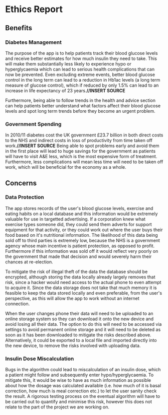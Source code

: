# Ethics Report

## Benefits

### Diabetes Management

The purpose of the app is to help patients track their blood glucose levels and receive better estimates for how
much insulin they need to take. This will make them substantially less likely to experience hypo or hyperglycaemia which can lead to
serious health complications that can now be prevented. Even excluding extreme events, better blood glucose control in the long
term can lead to a reduction in Hb1ac levels (a long term measure of glucose control), which if reduced by only 1.5% can lead to an increase in life expectancy of 23 years.**//INSERT SOURCE**

Furthermore, being able to follow trends in the health and advice section can help patients better understand what factors affect their blood glucose levels and spot long term trends before they become an urgent problem.

### Government Spending

In 2010/11 diabetes cost the UK government £23.7 billion in both direct costs to the NHS and indirect costs in loss of productivity from time taken off work.**//INSERT SOURCE** Being able to spot problems early and avoid them in the first place will lead to huge savings for the government as patients will have to visit A&amp;E less, which is the most expensive form of treatment. Furthermore, less
complications will mean less time will need to be taken off work, which will be beneficial for the economy as a whole.

## Concerns

### Data Protection

The app stores records of the user's blood glucose levels, exercise and eating habits on a local database and this information would be extremely valuable for use in targetted advertising. If a corporation knew what exercise types someone did, they could send them adverts for support equipment for that activity, or they could work out where the user buys their food based on it's nutritional information. The likelihood of this data being sold off to third parties is extremely low, because the NHS is a government agency whose main incentive is patient protection, as opposed to profit. Furthermore if this information was sold off it would reflect very poorly on the government that made that decision and would severely harm their chances at re-election.

To mitigate the risk of illegal theft of the data the database should be encrypted, although storing the data locally already largely removes that risk, since a hacker would need access to the actual phone to even attempt to acquire it. Since the data storage does not take that much memory it is feasible to keep the data stored locally and even preferable, from the user's perspective, as this will allow the app to work without an internet connection.

When the user changes phone their data will need to be uploaded to an online storage system so they can download it onto the new device and avoid losing all their data. The option to do this will need to be accessed via settings to avoid permanent online storage and it will need to be deleted as soon as it has been downloaded to mitigate the risks described above. Alternatively, it could be exported to a local file and imported directly into the new device, to remove the risks involved with uploading data.

### Insulin Dose Miscalculation

Bugs in the algorithm could lead to miscalculation of an insulin dose, which a patient might follow and subsequently enter hypo/hyperglycaemia. To mitigate this, it would be wise to have as much information as possible about how the dosage was calculated available (i.e. how much of it is basal correction, how much is meal correction etc.) to let the user sanity check the result. A rigorous testing process on the eventual algorithm will have to be carried out to quantify and minimise this risk, however this does not relate to the part of the project we are working on.
